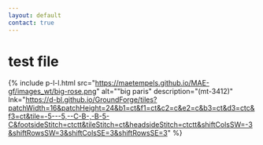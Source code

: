 ```yaml
---
layout: default
contact: true
---
```


# test file

{% include p-l-l.html
  src="https://maetempels.github.io/MAE-gf/images_wt/big-rose.png"
  alt=""big paris"
  description="(mt-3412)"
  lnk="https://d-bl.github.io/GroundForge/tiles?patchWidth=16&patchHeight=24&b1=ct&f1=ct&c2=c&e2=c&b3=ct&d3=ctc&f3=ct&tile=-5---5,--C-B-,-B-5-C&footsideStitch=ctctt&tileStitch=ct&headsideStitch=ctctt&shiftColsSW=-3&shiftRowsSW=3&shiftColsSE=3&shiftRowsSE=3"
 %}



